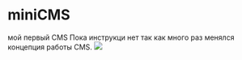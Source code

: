 
# miniCMS
мой первый CMS 
Пока инструкци нет так как много раз менялся концепция работы CMS.
![](http:/hrach.ru/images/logo.png)
